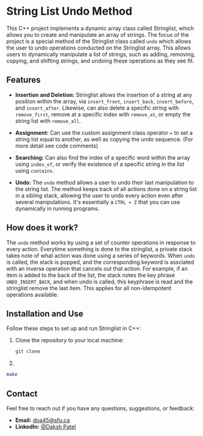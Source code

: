 # String List Undo Method
This C++ project implements a dynamic array class called Stringlist, which allows you to create and manipulate an array of strings. The focus of the project is a special method of the Stringlist class called `undo` which allows the user to undo operations conducted on the Stringlist array. This allows users to dynamically manipulate a list of strings, such as adding, removing, copying, and shifting strings, and undoing these operations as they see fit.

## Features

- **Insertion and Deletion:** Stringlist allows the insertion of a string at any position within the array, via `insert_front`, `insert_back`, `insert_before`, and `insert_after`. Likewise, can also delete a specific string with `remove_first`, remove at a specific index with `remove_at`, or empty the string list with `remove_all`.

- **Assignment:** Can use the custom assignment class operator `=` to set a string list equal to another, as well as copying the undo sequence. (For more detail see code comments)

- **Searching:** Can also find the index of a specific word within the array using `index_of`, or verify the existence of a specific string in the list using `contains`.

- **Undo:** The `undo` method allows a user to undo their last manipulation to the string list. The method keeps track of all actions done on a string list in a sibling stack, allowing the user to undo every action even after several manipulations. It's essentially a `CTRL + Z` that you can use dynamically in running programs.

## How does it work?

The `undo` method works by using a set of counter operations in response to every action. Everytime something is done to the stringlist, a private stack takes note of what action was done using a series of keywords. When `undo` is called, the stack is popped, and the corresponding keyword is assciated with an inverse operation that cancels out that action. For example, if an item is added to the back of the list, the stack notes the key phrase `UNDO_INSERT_BACK`, and when undo is called, this keyphrase is read and the stringlist remove the last item. This applies for all non-idempotent operations available. 

## Installation and Use

Follow these steps to set up and run Stringlist in C++:

1. Clone the repository to your local machine:

   ```bash
   git clone 
   ```

2. 

   ```bash
   make
   ```

## Contact

Feel free to reach out if you have any questions, suggestions, or feedback:

- **Email:** dpa45@sfu.ca
- **LinkedIn:** [@Daksh Patel](https://www.linkedin.com/in/daksh-patel-956622290/)